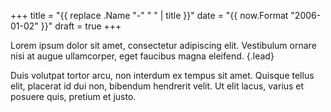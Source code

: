 +++
title = "{{ replace .Name "-" " " | title }}"
date = "{{ now.Format "2006-01-02" }}"
draft = true
+++

Lorem ipsum dolor sit amet, consectetur adipiscing elit. Vestibulum ornare nisi at augue ullamcorper, eget faucibus magna eleifend.
{.lead}

<!--more-->

Duis volutpat tortor arcu, non interdum ex tempus sit amet. Quisque tellus elit, placerat id dui non, bibendum hendrerit velit. Ut elit lacus, varius et posuere quis, pretium et justo.
